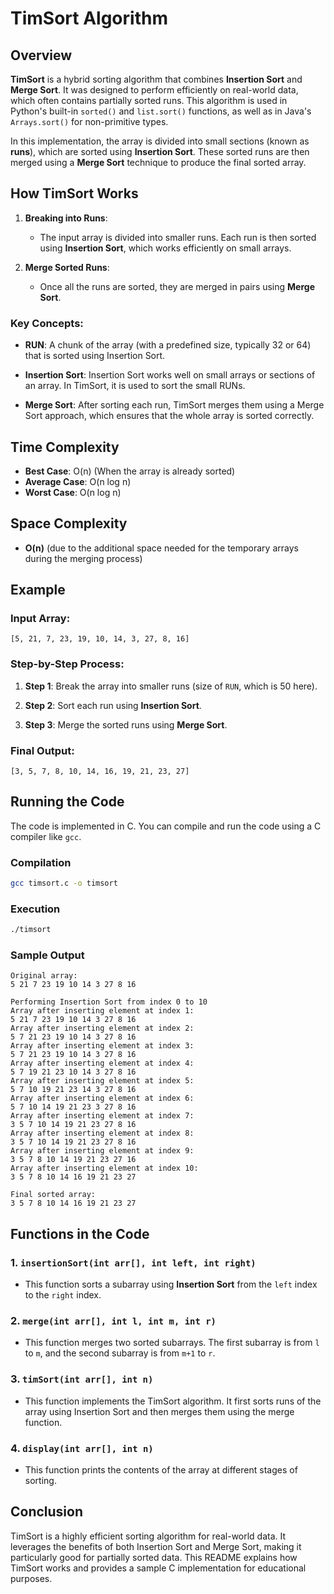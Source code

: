 # TimSort Algorithm

## Overview

**TimSort** is a hybrid sorting algorithm that combines **Insertion Sort** and **Merge Sort**. It was designed to perform efficiently on real-world data, which often contains partially sorted runs. This algorithm is used in Python's built-in `sorted()` and `list.sort()` functions, as well as in Java's `Arrays.sort()` for non-primitive types. 

In this implementation, the array is divided into small sections (known as **runs**), which are sorted using **Insertion Sort**. These sorted runs are then merged using a **Merge Sort** technique to produce the final sorted array.

## How TimSort Works

1. **Breaking into Runs**:
   - The input array is divided into smaller runs. Each run is then sorted using **Insertion Sort**, which works efficiently on small arrays.

2. **Merge Sorted Runs**:
   - Once all the runs are sorted, they are merged in pairs using **Merge Sort**.

### Key Concepts:

- **RUN**: A chunk of the array (with a predefined size, typically 32 or 64) that is sorted using Insertion Sort.
  
- **Insertion Sort**: Insertion Sort works well on small arrays or sections of an array. In TimSort, it is used to sort the small RUNs.

- **Merge Sort**: After sorting each run, TimSort merges them using a Merge Sort approach, which ensures that the whole array is sorted correctly.

## Time Complexity

- **Best Case**: O(n) (When the array is already sorted)
- **Average Case**: O(n log n)
- **Worst Case**: O(n log n)

## Space Complexity
- **O(n)** (due to the additional space needed for the temporary arrays during the merging process)

## Example

### Input Array:
```
[5, 21, 7, 23, 19, 10, 14, 3, 27, 8, 16]
```

### Step-by-Step Process:
1. **Step 1**: Break the array into smaller runs (size of `RUN`, which is 50 here).
   
2. **Step 2**: Sort each run using **Insertion Sort**.

3. **Step 3**: Merge the sorted runs using **Merge Sort**.

### Final Output:

```
[3, 5, 7, 8, 10, 14, 16, 19, 21, 23, 27]
```

## Running the Code

The code is implemented in C. You can compile and run the code using a C compiler like `gcc`.

### Compilation

```bash
gcc timsort.c -o timsort
```

### Execution

```bash
./timsort
```

### Sample Output

```text
Original array:
5 21 7 23 19 10 14 3 27 8 16 

Performing Insertion Sort from index 0 to 10
Array after inserting element at index 1:
5 21 7 23 19 10 14 3 27 8 16 
Array after inserting element at index 2:
5 7 21 23 19 10 14 3 27 8 16 
Array after inserting element at index 3:
5 7 21 23 19 10 14 3 27 8 16 
Array after inserting element at index 4:
5 7 19 21 23 10 14 3 27 8 16 
Array after inserting element at index 5:
5 7 10 19 21 23 14 3 27 8 16 
Array after inserting element at index 6:
5 7 10 14 19 21 23 3 27 8 16 
Array after inserting element at index 7:
3 5 7 10 14 19 21 23 27 8 16 
Array after inserting element at index 8:
3 5 7 10 14 19 21 23 27 8 16 
Array after inserting element at index 9:
3 5 7 8 10 14 19 21 23 27 16 
Array after inserting element at index 10:
3 5 7 8 10 14 16 19 21 23 27 

Final sorted array:
3 5 7 8 10 14 16 19 21 23 27 
```

## Functions in the Code

### 1. `insertionSort(int arr[], int left, int right)`
- This function sorts a subarray using **Insertion Sort** from the `left` index to the `right` index.

### 2. `merge(int arr[], int l, int m, int r)`
- This function merges two sorted subarrays. The first subarray is from `l` to `m`, and the second subarray is from `m+1` to `r`.

### 3. `timSort(int arr[], int n)`
- This function implements the TimSort algorithm. It first sorts runs of the array using Insertion Sort and then merges them using the merge function.

### 4. `display(int arr[], int n)`
- This function prints the contents of the array at different stages of sorting.

## Conclusion

TimSort is a highly efficient sorting algorithm for real-world data. It leverages the benefits of both Insertion Sort and Merge Sort, making it particularly good for partially sorted data. This README explains how TimSort works and provides a sample C implementation for educational purposes.
